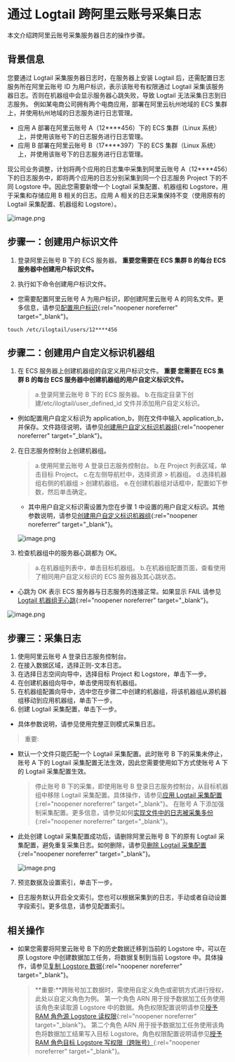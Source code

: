 # 通过 Logtail 跨阿里云账号采集日志

本文介绍跨阿里云账号采集服务器日志的操作步骤。

## 背景信息

您要通过 Logtail 采集服务器日志时，在服务器上安装 Logtail 后，还需配置日志服务所在阿里云账号 ID 为用户标识，表示该账号有权限通过 Logtail 采集该服务器日志。否则在机器组中会显示服务器心跳失败，导致 Logtail 无法采集日志到日志服务。
例如某电商公司拥有两个电商应用，部署在阿里云杭州地域的 ECS 集群上，并使用杭州地域的日志服务进行日志管理。

- 应用 A 部署在阿里云账号 A（12\*\*\*\*456）下的 ECS 集群（Linux 系统）上，并使用该账号下的日志服务进行日志管理。
- 应用 B 部署在阿里云账号 B（17\*\*\*\*397）下的 ECS 集群（Linux 系统）上，并使用该账号下的日志服务进行日志管理。

现公司业务调整，计划将两个应用的日志集中采集到阿里云账号 A（12\*\*\*\*456）下的日志服务中，即将两个应用的日志分别采集到同一个日志服务 Project 下的不同 Logstore 中。因此您需要新增一个 Logtail 采集配置、机器组和 Logstore，用于采集和存储应用 B 相关的日志。应用 A 相关的日志采集保持不变（使用原有的 Logtail 采集配置、机器组和 Logstore）。

![image.png](./img/Acountlog.png)

## 步骤一：创建用户标识文件

1. 登录阿里云账号 B 下的 ECS 服务器。
   **重要您需要在 ECS 集群 B 的每台 ECS 服务器中创建用户标识文件。**

2. 执行如下命令创建用户标识文件。

- 您需要配置阿里云账号 A 为用户标识，即创建阿里云账号 A 的同名文件。更多信息，请参见[配置用户标识](https://help.aliyun.com/zh/sls/user-guide/configure-a-user-identifier?spm=a2c4g.11186623.0.i7#task-arl-ynt-qy){:rel="noopener noreferrer" target="\_blank"}。

```
touch /etc/ilogtail/users/12****456
```

## 步骤二：创建用户自定义标识机器组

1. 在 ECS 服务器上创建机器组的自定义用户标识文件。
   **重要 您需要在 ECS 集群 B 的每台 ECS 服务器中创建机器组的用户自定义标识文件。**
   > a.登录阿里云账号 B 下的 ECS 服务器。
   > b.在指定目录下创建/etc/ilogtail/user_defined_id 文件并添加用户自定义标识。

- 例如配置用户自定义标识为 application_b，则在文件中输入 application_b，并保存。文件路径说明，请参见[创建用户自定义标识机器组](https://help.aliyun.com/zh/sls/user-guide/create-a-custom-identifier-based-machine-group?spm=a2c4g.11186623.0.i11#concept-gyy-k3q-zdb){:rel="noopener noreferrer" target="\_blank"}。

2. 在日志服务控制台上创建机器组。

   > a.使用阿里云账号 A 登录日志服务控制台。
   > b.在 Project 列表区域，单击目标 Project。
   > c.在左侧导航栏中，选择资源 > 机器组。
   > d.选择机器组右侧的机器组 > 创建机器组。
   > e.在创建机器组对话框中，配置如下参数，然后单击确定。

   - 其中用户自定义标识需设置为您在步骤 1 中设置的用户自定义标识。其他参数说明，请参见[创建用户自定义标识机器组](https://help.aliyun.com/zh/sls/user-guide/create-a-custom-identifier-based-machine-group?spm=a2c4g.11186623.0.i11#concept-gyy-k3q-zdb){:rel="noopener noreferrer" target="\_blank"}。

   ![image.png](./img/Acountlog2.png)

3. 检查机器组中的服务器心跳都为 OK。
   > a.在机器组列表中，单击目标机器组。
   > b.在机器组配置页面，查看使用了相同用户自定义标识的 ECS 服务器及其心跳状态。

- 心跳为 OK 表示 ECS 服务器与日志服务的连接正常。如果显示 FAIL 请参见[Logtail 机器组无心跳](https://help.aliyun.com/zh/sls/user-guide/create-a-custom-identifier-based-machine-group?spm=a2c4g.11186623.0.i11#concept-gyy-k3q-zdb){:rel="noopener noreferrer" target="\_blank"}。

![image.png](./img/Acountlog3.png)

## 步骤三：采集日志

1. 使用阿里云账号 A 登录日志服务控制台。
2. 在接入数据区域，选择正则-文本日志。
3. 在选择日志空间向导中，选择目标 Project 和 Logstore，单击下一步。
4. 在创建机器组向导中，单击使用现有机器组。
5. 在机器组配置向导中，选中您在步骤二中创建的机器组，将该机器组从源机器组移动到应用机器组，单击下一步。
6. 创建 Logtail 采集配置，单击下一步。

- 具体参数说明，请参见使用完整正则模式采集日志。

> 重要:

- 默认一个文件只能匹配一个 Logtail 采集配置。此时账号 B 下的采集未停止，账号 A 下的 Logtail 采集配置无法生效，因此您需要使用如下方式使账号 A 下的 Logtail 采集配置生效。
  > 停止账号 B 下的采集，即使用账号 B 登录日志服务控制台，从目标机器组中移除 Logtail 采集配置。具体操作，请参见[应用 Logtail 采集配置](https://help.aliyun.com/zh/sls/user-guide/manage-machine-groups?spm=a2c4g.11186623.0.i0#section-gqq-rp1-ry){:rel="noopener noreferrer" target="\_blank"}。
  > 在账号 A 下添加强制采集配置。更多信息，请参见如何[实现文件中的日志被采集多份](https://help.aliyun.com/zh/sls/user-guide/what-do-i-do-if-i-want-to-use-multiple-logtail-configurations-to-collect-logs-from-a-log-file?spm=a2c4g.11186623.0.i11#concept-2180900){:rel="noopener noreferrer" target="\_blank"}。
- 此处创建 Logtail 采集配置成功后，请删除阿里云账号 B 下的原有 Logtail 采集配置，避免重复采集日志。如何删除，请参见[删除 Logtail 采集配置](https://help.aliyun.com/zh/sls/user-guide/manage-logtail-configurations-for-log-collection?spm=a2c4g.11186623.0.i12#section-vgw-rm1-ry){:rel="noopener noreferrer" target="\_blank"}。

  ![image.png](./img/Acountlog4.png)

7. 预览数据及设置索引，单击下一步。

- 日志服务默认开启全文索引。您也可以根据采集到的日志，手动或者自动设置字段索引。更多信息，请参见配置索引。

## 相关操作

- 如果您需要将阿里云账号 B 下的历史数据迁移到当前的 Logstore 中，可以在原 Logstore 中创建数据加工任务，将数据复制到当前 Logstore 中。具体操作，请参见[复制 Logstore 数据](https://help.aliyun.com/zh/sls/user-guide/replicate-data-from-a-logstore?spm=a2c4g.11186623.0.i14#task-2036148){:rel="noopener noreferrer" target="\_blank"}。
  > **重要:**跨账号加工数据时，需使用自定义角色或密钥方式进行授权，此处以自定义角色为例。
  > 第一个角色 ARN 用于授予数据加工任务使用该角色来读取源 Logstore 中的数据。角色权限配置说明请参见[授予 RAM 角色源 Logstore 读权限](https://help.aliyun.com/zh/sls/user-guide/access-data-by-using-a-custom-role?spm=a2c4g.11186623.0.i17#section-wms-rsm-fgd){:rel="noopener noreferrer" target="\_blank"}。
  > 第二个角色 ARN 用于授予数据加工任务使用该角色将数据加工结果写入目标 Logstore。角色权限配置说明请参见[授予 RAM 角色目标 Logstore 写权限（跨账号）](https://help.aliyun.com/zh/sls/user-guide/access-data-by-using-a-custom-role?spm=a2c4g.11186623.0.i18#section-5y6-5dk-etx){:rel="noopener noreferrer" target="\_blank"}。
